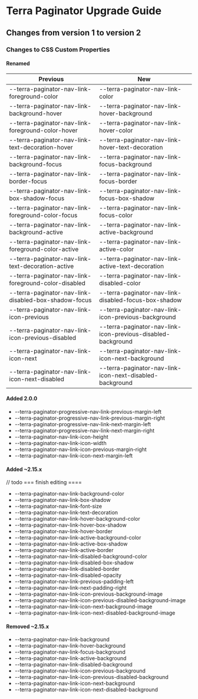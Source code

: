 # Terra Paginator Upgrade Guide

## Changes from version 1 to version 2

### Changes to CSS Custom Properties

#### Renamed
| Previous | New |
|-|-|
| --terra-paginator-nav-link-foreground-color | --terra-paginator-nav-link-color |
| --terra-paginator-nav-link-background-hover | --terra-paginator-nav-link-hover-background |
| --terra-paginator-nav-link-foreground-color-hover | --terra-paginator-nav-link-hover-color |
| --terra-paginator-nav-link-text-decoration-hover | --terra-paginator-nav-link-hover-text-decoration |
| --terra-paginator-nav-link-background-focus | --terra-paginator-nav-link-focus-background |
| --terra-paginator-nav-link-border-focus | --terra-paginator-nav-link-focus-border |
| --terra-paginator-nav-link-box-shadow-focus | --terra-paginator-nav-link-focus-box-shadow |
| --terra-paginator-nav-link-foreground-color-focus | --terra-paginator-nav-link-focus-color |
| --terra-paginator-nav-link-background-active | --terra-paginator-nav-link-active-background |
| --terra-paginator-nav-link-foreground-color-active | --terra-paginator-nav-link-active-color |
| --terra-paginator-nav-link-text-decoration-active | --terra-paginator-nav-link-active-text-decoration |
| --terra-paginator-nav-link-foreground-color-disabled | --terra-paginator-nav-link-disabled-color |
| --terra-paginator-nav-link-disabled-box-shadow-focus | --terra-paginator-nav-link-disabled-focus-box-shadow |
| --terra-paginator-nav-link-icon-previous | --terra-paginator-nav-link-icon-previous-background |
| --terra-paginator-nav-link-icon-previous-disabled | --terra-paginator-nav-link-icon-previous-disabled-background |
| --terra-paginator-nav-link-icon-next | --terra-paginator-nav-link-icon-next-background |
| --terra-paginator-nav-link-icon-next-disabled | --terra-paginator-nav-link-icon-next-disabled-background |

#### Added 2.0.0
* --terra-paginator-progressive-nav-link-previous-margin-left
* --terra-paginator-progressive-nav-link-previous-margin-right
* --terra-paginator-progressive-nav-link-next-margin-left
* --terra-paginator-progressive-nav-link-next-margin-right
* --terra-paginator-nav-link-icon-height
* --terra-paginator-nav-link-icon-width
* --terra-paginator-nav-link-icon-previous-margin-right
* --terra-paginator-nav-link-icon-next-margin-left

#### Added ~2.15.x
// todo === finish editing ====
* --terra-paginator-nav-link-background-color
* --terra-paginator-nav-link-box-shadow
* --terra-paginator-nav-link-font-size
* --terra-paginator-nav-link-text-decoration
* --terra-paginator-nav-link-hover-background-color
* --terra-paginator-nav-link-hover-box-shadow
* --terra-paginator-nav-link-hover-border
* --terra-paginator-nav-link-active-background-color
* --terra-paginator-nav-link-active-box-shadow
* --terra-paginator-nav-link-active-border
* --terra-paginator-nav-link-disabled-background-color
* --terra-paginator-nav-link-disabled-box-shadow
* --terra-paginator-nav-link-disabled-border
* --terra-paginator-nav-link-disabled-opacity
* --terra-paginator-nav-link-previous-padding-left
* --terra-paginator-nav-link-next-padding-right
* --terra-paginator-nav-link-icon-previous-background-image
* --terra-paginator-nav-link-icon-previous-disabled-background-image
* --terra-paginator-nav-link-icon-next-background-image
* --terra-paginator-nav-link-icon-next-disabled-background-image

#### Removed ~2.15.x
* --terra-paginator-nav-link-background
* --terra-paginator-nav-link-hover-background
* --terra-paginator-nav-link-focus-background
* --terra-paginator-nav-link-active-background
* --terra-paginator-nav-link-disabled-background
* --terra-paginator-nav-link-icon-previous-background
* --terra-paginator-nav-link-icon-previous-disabled-background
* --terra-paginator-nav-link-icon-next-background
* --terra-paginator-nav-link-icon-next-disabled-background
